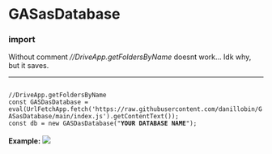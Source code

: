 # GASasDatabase
<h3>import</h3>
Without comment <em>//DriveApp.getFoldersByName</em> doesnt work... Idk why, but it saves.
<hr>
<code>
//DriveApp.getFoldersByName
const GASDasDatabase = eval(UrlFetchApp.fetch('https://raw.githubusercontent.com/danillobin/GASasDatabase/main/index.js').getContentText());
const db = new GASDasDatabase("<b>YOUR DATABASE NAME</b>");
</code><br>
<b>Example:</b>
<picture>
  <source srcset="https://i.ibb.co/LSqJ2Y5/image.jpg">
  <img src="https://i.ibb.co/LSqJ2Y5/image.jpg">
</picture>
